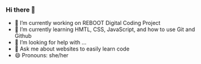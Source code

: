 ### Hi there 👋
- 🔭 I’m currently working on REBOOT Digital Coding Project
- 🌱 I’m currently learning HMTL, CSS, JavaScript, and how to use Git and Github
- 🤔 I’m looking for help with ...
- 💬 Ask me about websites to easily learn code 
- 😄 Pronouns: she/her
